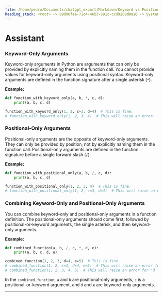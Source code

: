 ```yaml
---
file: /home/pedro/Documents/chatgpt_export/Markdown/Keyword vs Positional Args.md
heading_stack: <root> -> 89d06fea-71c4-46b3-891c-ccd9208d9816 -> System -> 38373356-0b58-450b-8009-591826694a8e -> System -> aaa240dd-d2a9-4183-b5bb-a38a9b604834 -> User -> 4cc6abc0-6597-49e1-a391-bdb6919be3ec -> Assistant
---
```

# Assistant

### Keyword-Only Arguments

Keyword-only arguments in Python are arguments that can only be provided by explicitly naming them in the function call. You cannot provide values for keyword-only arguments using positional syntax. Keyword-only arguments are defined in the function signature after a single asterisk (`*`).

**Example:**

```python
def function_with_keyword_only(a, b, *, c, d):
    print(a, b, c, d)

function_with_keyword_only(1, 2, c=3, d=4)  # This is fine.
# function_with_keyword_only(1, 2, 3, 4)  # This will raise an error.
```

### Positional-Only Arguments

Positional-only arguments are the opposite of keyword-only arguments. They can only be provided by position, not by explicitly naming them in the function call. Positional-only arguments are defined in the function signature before a single forward slash (`/`).

**Example:**

```python
def function_with_positional_only(a, b, /, c, d):
    print(a, b, c, d)

function_with_positional_only(1, 2, 3, 4)  # This is fine.
# function_with_positional_only(1, 2, c=3, d=4)  # This will raise an error for 'c'.
```

### Combining Keyword-Only and Positional-Only Arguments

You can combine keyword-only and positional-only arguments in a function definition. The positional-only arguments should come first, followed by positional-or-keyword arguments, the single asterisk, and then keyword-only arguments.

**Example:**

```python
def combined_function(a, b, /, c, *, d, e):
    print(a, b, c, d, e)

combined_function(1, 2, 3, d=4, e=5)  # This is fine.
# combined_function(1, 2, c=3, d=4, e=5)  # This will raise an error for 'c'.
# combined_function(1, 2, 3, 4, 5)  # This will raise an error for 'd' and 'e'.
```

In the `combined_function`, `a` and `b` are positional-only arguments, `c` is a positional-or-keyword argument, and `d` and `e` are keyword-only arguments.

---
